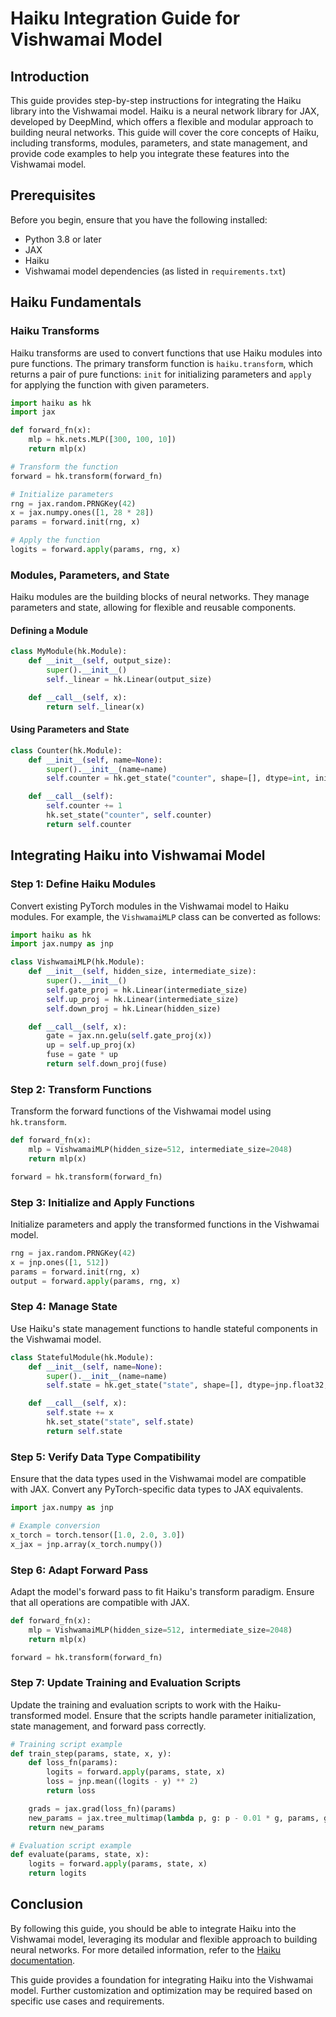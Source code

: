 # Haiku Integration Guide for Vishwamai Model

## Introduction

This guide provides step-by-step instructions for integrating the Haiku library into the Vishwamai model. Haiku is a neural network library for JAX, developed by DeepMind, which offers a flexible and modular approach to building neural networks. This guide will cover the core concepts of Haiku, including transforms, modules, parameters, and state management, and provide code examples to help you integrate these features into the Vishwamai model.

## Prerequisites

Before you begin, ensure that you have the following installed:
- Python 3.8 or later
- JAX
- Haiku
- Vishwamai model dependencies (as listed in `requirements.txt`)

## Haiku Fundamentals

### Haiku Transforms

Haiku transforms are used to convert functions that use Haiku modules into pure functions. The primary transform function is `haiku.transform`, which returns a pair of pure functions: `init` for initializing parameters and `apply` for applying the function with given parameters.

```python
import haiku as hk
import jax

def forward_fn(x):
    mlp = hk.nets.MLP([300, 100, 10])
    return mlp(x)

# Transform the function
forward = hk.transform(forward_fn)

# Initialize parameters
rng = jax.random.PRNGKey(42)
x = jax.numpy.ones([1, 28 * 28])
params = forward.init(rng, x)

# Apply the function
logits = forward.apply(params, rng, x)
```

### Modules, Parameters, and State

Haiku modules are the building blocks of neural networks. They manage parameters and state, allowing for flexible and reusable components.

#### Defining a Module

```python
class MyModule(hk.Module):
    def __init__(self, output_size):
        super().__init__()
        self._linear = hk.Linear(output_size)

    def __call__(self, x):
        return self._linear(x)
```

#### Using Parameters and State

```python
class Counter(hk.Module):
    def __init__(self, name=None):
        super().__init__(name=name)
        self.counter = hk.get_state("counter", shape=[], dtype=int, init=jax.numpy.zeros)

    def __call__(self):
        self.counter += 1
        hk.set_state("counter", self.counter)
        return self.counter
```

## Integrating Haiku into Vishwamai Model

### Step 1: Define Haiku Modules

Convert existing PyTorch modules in the Vishwamai model to Haiku modules. For example, the `VishwamaiMLP` class can be converted as follows:

```python
import haiku as hk
import jax.numpy as jnp

class VishwamaiMLP(hk.Module):
    def __init__(self, hidden_size, intermediate_size):
        super().__init__()
        self.gate_proj = hk.Linear(intermediate_size)
        self.up_proj = hk.Linear(intermediate_size)
        self.down_proj = hk.Linear(hidden_size)

    def __call__(self, x):
        gate = jax.nn.gelu(self.gate_proj(x))
        up = self.up_proj(x)
        fuse = gate * up
        return self.down_proj(fuse)
```

### Step 2: Transform Functions

Transform the forward functions of the Vishwamai model using `hk.transform`.

```python
def forward_fn(x):
    mlp = VishwamaiMLP(hidden_size=512, intermediate_size=2048)
    return mlp(x)

forward = hk.transform(forward_fn)
```

### Step 3: Initialize and Apply Functions

Initialize parameters and apply the transformed functions in the Vishwamai model.

```python
rng = jax.random.PRNGKey(42)
x = jnp.ones([1, 512])
params = forward.init(rng, x)
output = forward.apply(params, rng, x)
```

### Step 4: Manage State

Use Haiku's state management functions to handle stateful components in the Vishwamai model.

```python
class StatefulModule(hk.Module):
    def __init__(self, name=None):
        super().__init__(name=name)
        self.state = hk.get_state("state", shape=[], dtype=jnp.float32, init=jnp.zeros)

    def __call__(self, x):
        self.state += x
        hk.set_state("state", self.state)
        return self.state
```

### Step 5: Verify Data Type Compatibility

Ensure that the data types used in the Vishwamai model are compatible with JAX. Convert any PyTorch-specific data types to JAX equivalents.

```python
import jax.numpy as jnp

# Example conversion
x_torch = torch.tensor([1.0, 2.0, 3.0])
x_jax = jnp.array(x_torch.numpy())
```

### Step 6: Adapt Forward Pass

Adapt the model's forward pass to fit Haiku's transform paradigm. Ensure that all operations are compatible with JAX.

```python
def forward_fn(x):
    mlp = VishwamaiMLP(hidden_size=512, intermediate_size=2048)
    return mlp(x)

forward = hk.transform(forward_fn)
```

### Step 7: Update Training and Evaluation Scripts

Update the training and evaluation scripts to work with the Haiku-transformed model. Ensure that the scripts handle parameter initialization, state management, and forward pass correctly.

```python
# Training script example
def train_step(params, state, x, y):
    def loss_fn(params):
        logits = forward.apply(params, state, x)
        loss = jnp.mean((logits - y) ** 2)
        return loss

    grads = jax.grad(loss_fn)(params)
    new_params = jax.tree_multimap(lambda p, g: p - 0.01 * g, params, grads)
    return new_params

# Evaluation script example
def evaluate(params, state, x):
    logits = forward.apply(params, state, x)
    return logits
```

## Conclusion

By following this guide, you should be able to integrate Haiku into the Vishwamai model, leveraging its modular and flexible approach to building neural networks. For more detailed information, refer to the [Haiku documentation](https://dm-haiku.readthedocs.io/).

This guide provides a foundation for integrating Haiku into the Vishwamai model. Further customization and optimization may be required based on specific use cases and requirements.
